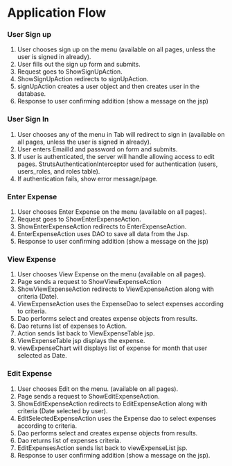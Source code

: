 # Application Flow


### User Sign up

1. User chooses sign up on the menu (available on all pages, unless the user 
is signed in already).
1. User fills out the sign up form and submits.
1. Request goes to ShowSignUpAction.
1. ShowSignUpAction redirects to signUpAction.
1. signUpAction creates a user object and then creates user in the database.
1. Response to user confirming addition (show a message on the jsp)

### User Sign In

1. User chooses any of the menu in Tab will redirect to sign in (available on all pages, unless the user 
is signed in already).
1. User enters EmailId and password on form and submits. 
1. If user is authenticated, the server will handle allowing access to edit 
pages.  StrutsAuthenticationInterceptor used for authentication (users, users_roles, and roles table).
1. If authentication fails, show error message/page.

### Enter Expense

1. User chooses Enter Expense on the menu (available on all pages).
1. Request goes to ShowEnterExpenseAction.
1. ShowEnterExpenseAction redirects to EnterExpenseAction.
1. EnterExpenseAction uses DAO to save all data from the Jsp.
1. Response to user confirming addition (show a message on the jsp)

### View Expense

1. User chooses View Expense on the menu (available on all pages).
1. Page sends a request to ShowViewExpenseAction 
1. ShowViewExpenseAction redirects to ViewExpenseAction along with criteria 
(Date).
1. ViewExpenseAction uses the ExpenseDao to select expenses according to criteria.
1. Dao performs select and creates expense objects from results.
1. Dao returns list of expenses to Action.
1. Action sends list back to ViewExpenseTable jsp.
1. ViewExpenseTable jsp displays the expense.
1. viewExpenseChart will displays list of expense for month that user selected as Date. 


### Edit Expense

1. User chooses Edit on the menu. (available on all pages).
1. Page sends a request to ShowEditExpenseAction.
1. ShowEditExpenseAction redirects to EditExpenseAction along with criteria 
(Date selected by user).
1. EditSelectedExpenseAction uses the Expense dao to select expenses according to criteria.
1. Dao performs select and creates expense objects from results.
1. Dao returns list of expenses criteria.
1. EditExpensesAction sends list back to viewExpenseList jsp.
1. Response to user confirming addition (show a message on the jsp).










 